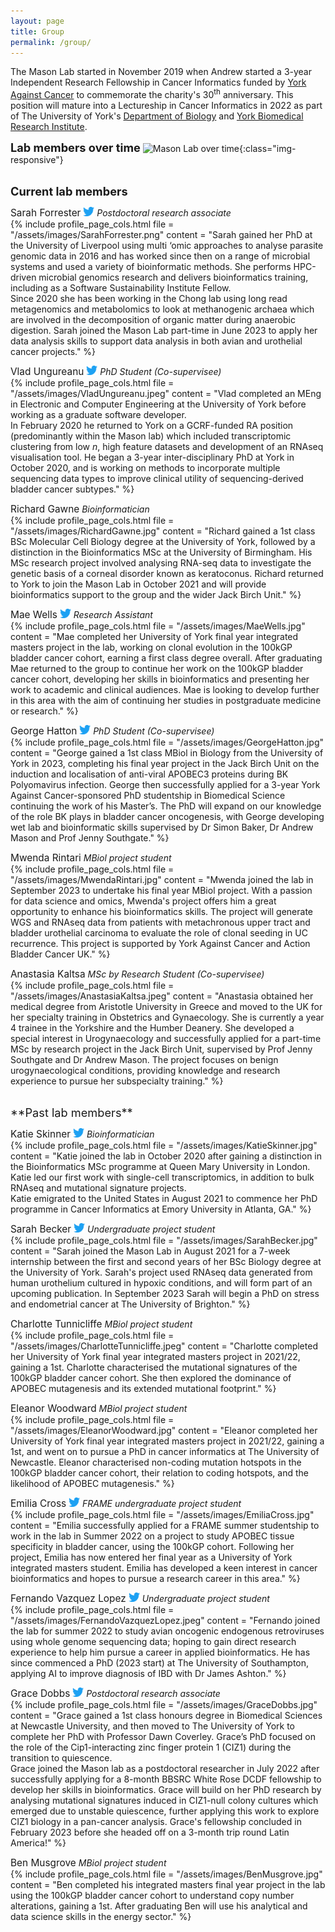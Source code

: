 ```yaml
---
layout: page
title: Group
permalink: /group/
---
```

The Mason Lab started in November 2019 when Andrew started a 3-year Independent Research Fellowship in Cancer Informatics funded by [York Against Cancer](https://www.yorkagainstcancer.org.uk/) to commemorate the charity's 30<sup>th</sup> anniversary. This position will mature into a Lectureship in Cancer Informatics in 2022 as part of The University of York's [Department of Biology](https://www.york.ac.uk/biology/) and [York Biomedical Research Institute](https://www.york.ac.uk/biomedical-research-institute/).

<span style="font-size:1.3em;">**Lab members over time**</span>
![Mason Lab over time](/assets/images/lab_gantt.jpg){:class="img-responsive"}
<br/><br/>

<span style="font-size:1.3em;">**Current lab members**</span><br/>

<span style="font-size:1.1em;">Sarah Forrester</span> [<img src="/assets/images/Twitter-Logo.jpg" width="18">](https://twitter.com/sarahf2505) *Postdoctoral research associate*<br/>
{% include profile_page_cols.html 
	file = "/assets/images/SarahForrester.png"
	content = "Sarah gained her PhD at the University of Liverpool using multi ‘omic approaches to analyse parasite genomic data in 2016 and has worked since then on a range of microbial systems and used a variety of bioinformatic methods. She performs HPC-driven microbial genomics research and delivers bioinformatics training, including as a Software Sustainability Institute Fellow.<br/>Since 2020 she has been working in the Chong lab using long read metagenomics and metabolomics to look at methanogenic archaea which are involved in the decomposition of organic matter during anaerobic digestion. Sarah joined the Mason Lab part-time in June 2023 to apply her data analysis skills to support data analysis in both avian and urothelial cancer projects."
%}

<span style="font-size:1.1em;">Vlad Ungureanu</span> [<img src="/assets/images/Twitter-Logo.jpg" width="18">](https://twitter.com/vladUngu) *PhD Student (Co-supervisee)*<br/>
{% include profile_page_cols.html 
	file = "/assets/images/VladUngureanu.jpeg"
	content = "Vlad completed an MEng in Electronic and Computer Engineering at the University of York before working as a graduate software developer.<br/>In February 2020 he returned to York on a GCRF-funded RA position (predominantly within the Mason lab) which included transcriptomic clustering from low <i>n</i>, high feature datasets and development of an RNAseq visualisation tool. He began a 3-year inter-disciplinary PhD at York in October 2020, and is working on methods to incorporate multiple sequencing data types to improve clinical utility of sequencing-derived bladder cancer subtypes."
%}

<span style="font-size:1.1em;">Richard Gawne</span> *Bioinformatician*<br/>
{% include profile_page_cols.html 
	file = "/assets/images/RichardGawne.jpg"
	content = "Richard gained a 1st class BSc Molecular Cell Biology degree at the University of York, followed by a distinction in the Bioinformatics MSc at the University of Birmingham. His MSc research project involved analysing RNA-seq data to investigate the genetic basis of a corneal disorder known as keratoconus. Richard returned to York to join the Mason Lab in October 2021 and will provide bioinformatics support to the group and the wider Jack Birch Unit."
%}

<span style="font-size:1.1em;">Mae Wells</span> [<img src="/assets/images/Twitter-Logo.jpg" width="18">](https://twitter.com/Maee_elisa) *Research Assistant*<br/>
{% include profile_page_cols.html 
	file = "/assets/images/MaeWells.jpg"
	content = "Mae completed her University of York final year integrated masters project in the lab, working on clonal evolution in the 100kGP bladder cancer cohort, earning a first class degree overall. After graduating Mae returned to the group to continue her work on the 100kGP bladder cancer cohort, developing her skills in bioinformatics and presenting her work to academic and clinical audiences. Mae is looking to develop further in this area with the aim of continuing her studies in postgraduate medicine or research."
%}

<span style="font-size:1.1em;">George Hatton</span> [<img src="/assets/images/Twitter-Logo.jpg" width="18">](https://twitter.com/Hatton972) *PhD Student (Co-supervisee)*<br/>
{% include profile_page_cols.html 
	file = "/assets/images/GeorgeHatton.jpg"
	content = "George gained a 1st class MBiol in Biology from the University of York in 2023, completing his final year project in the Jack Birch Unit on the induction and localisation of anti-viral APOBEC3 proteins during BK Polyomavirus infection. George then successfully applied for a 3-year York Against Cancer-sponsored PhD studentship in Biomedical Science continuing the work of his Master’s. The PhD will expand on our knowledge of the role BK plays in bladder cancer oncogenesis, with George developing wet lab and bioinformatic skills supervised by Dr Simon Baker, Dr Andrew Mason and Prof Jenny Southgate."
%}

<span style="font-size:1.1em;">Mwenda Rintari</span> *MBiol project student*<br/>
{% include profile_page_cols.html 
	file = "/assets/images/MwendaRintari.jpg"
	content = "Mwenda joined the lab in September 2023 to undertake his final year MBiol project. With a passion for data science and omics, Mwenda's project offers him a great opportunity to enhance his bioinformatics skills. The project will generate WGS and RNAseq data from patients with metachronous upper tract and bladder urothelial carcinoma to evaluate the role of clonal seeding in UC recurrence. This project is supported by York Against Cancer and Action Bladder Cancer UK."
%}

<span style="font-size:1.1em;">Anastasia Kaltsa</span> *MSc by Research Student (Co-supervisee)*<br/>
{% include profile_page_cols.html 
	file = "/assets/images/AnastasiaKaltsa.jpeg"
	content = "Anastasia obtained her medical degree from Aristotle University in Greece and moved to the UK for her specialty training in Obstetrics and Gynaecology. She is currently a year 4 trainee in the Yorkshire and the Humber Deanery. She developed a special interest in Urogynaecology and successfully applied for a part-time MSc by research project in the Jack Birch Unit, supervised by Prof Jenny Southgate and Dr Andrew Mason. The project focuses on benign urogynaecological conditions, providing knowledge and research experience to pursue her subspecialty training."
%}

<br/>
<span style="font-size:1.3em;">**Past lab members**</span><br/>

<span style="font-size:1.1em;">Katie Skinner</span> [<img src="/assets/images/Twitter-Logo.jpg" width="18">](https://twitter.com/Katie_Skinner_) *Bioinformatician*<br/>
{% include profile_page_cols.html 
	file = "/assets/images/KatieSkinner.jpg"
	content = "Katie joined the lab in October 2020 after gaining a distinction in the Bioinformatics MSc programme at Queen Mary University in London. Katie led our first work with single-cell transcriptomics, in addition to bulk RNAseq and mutational signature projects. <br/>Katie emigrated to the United States in August 2021 to commence her PhD programme in Cancer Informatics at Emory University in Atlanta, GA."
%}

<span style="font-size:1.1em;">Sarah Becker</span> [<img src="/assets/images/Twitter-Logo.jpg" width="18">](https://twitter.com/Sarah_M_Becker) *Undergraduate project student*<br/>
{% include profile_page_cols.html 
	file = "/assets/images/SarahBecker.jpg"
	content = "Sarah joined the Mason Lab in August 2021 for a 7-week internship between the first and second years of her BSc Biology degree at the University of York. Sarah's project used RNAseq data generated from human urothelium cultured in hypoxic conditions, and will form part of an upcoming publication. In September 2023 Sarah will begin a PhD on stress and endometrial cancer at The University of Brighton."
%}

<span style="font-size:1.1em;">Charlotte Tunnicliffe</span> *MBiol project student*<br/>
{% include profile_page_cols.html 
	file = "/assets/images/CharlotteTunnicliffe.jpeg"
	content = "Charlotte completed her University of York final year integrated masters project in 2021/22, gaining a 1st. Charlotte characterised the mutational signatures of the 100kGP bladder cancer cohort. She then explored the dominance of APOBEC mutagenesis and its extended mutational footprint."
%}

<span style="font-size:1.1em;">Eleanor Woodward</span> *MBiol project student*<br/>
{% include profile_page_cols.html 
	file = "/assets/images/EleanorWoodward.jpg"
	content = "Eleanor completed her University of York final year integrated masters project in 2021/22, gaining a 1st, and went on to pursue a PhD in cancer informatics at The University of Newcastle. Eleanor characterised non-coding mutation hotspots in the 100kGP bladder cancer cohort, their relation to coding hotspots, and the likelihood of APOBEC mutagenesis."
%}

<span style="font-size:1.1em;">Emilia Cross</span> [<img src="/assets/images/Twitter-Logo.jpg" width="18">](https://twitter.com/emiliacrossxx) *FRAME undergraduate project student*<br/>
{% include profile_page_cols.html 
	file = "/assets/images/EmiliaCross.jpg"
	content = "Emilia successfully applied for a FRAME summer studentship to work in the lab in Summer 2022 on a project to study APOBEC tissue specificity in bladder cancer, using the 100kGP cohort. Following her project, Emilia has now entered her final year as a University of York integrated masters student. Emilia has developed a keen interest in cancer bioinformatics and hopes to pursue a research career in this area."
%}

<span style="font-size:1.1em;">Fernando Vazquez Lopez</span> [<img src="/assets/images/Twitter-Logo.jpg" width="18">](https://twitter.com/fernando_vaz_) *Undergraduate project student*<br/>
{% include profile_page_cols.html 
	file = "/assets/images/FernandoVazquezLopez.jpeg"
	content = "Fernando joined the lab for summer 2022 to study avian oncogenic endogenous retroviruses using whole genome sequencing data; hoping to gain direct research experience to help him pursue a career in applied bioinformatics. He has since commenced a PhD (2023 start) at The University of Southampton, applying AI to improve diagnosis of IBD with Dr James Ashton."
%}

<span style="font-size:1.1em;">Grace Dobbs</span> [<img src="/assets/images/Twitter-Logo.jpg" width="18">](https://twitter.com/grace_dobbs) *Postdoctoral research associate*<br/>
{% include profile_page_cols.html 
	file = "/assets/images/GraceDobbs.jpg"
	content = "Grace gained a 1st class honours degree in Biomedical Sciences at Newcastle University, and then moved to The University of York to complete her PhD with Professor Dawn Coverley. Grace’s PhD focused on the role of the Cip1-interacting zinc finger protein 1 (CIZ1) during the transition to quiescence.<br/>Grace joined the Mason lab as a postdoctoral researcher in July 2022 after successfully applying for a 8-month BBSRC White Rose DCDF fellowship to develop her skills in bioinformatics. Grace will build on her PhD research by analysing mutational signatures induced in CIZ1-null colony cultures which emerged due to unstable quiescence, further applying this work to explore CIZ1 biology in a pan-cancer analysis. Grace's fellowship concluded in February 2023 before she headed off on a 3-month trip round Latin America!"
%}

<span style="font-size:1.1em;">Ben Musgrove</span> *MBiol project student*<br/>
{% include profile_page_cols.html 
	file = "/assets/images/BenMusgrove.jpg"
	content = "Ben completed his integrated masters final year project in the lab using the 100kGP bladder cancer cohort to understand copy number alterations, gaining a 1st. After graduating Ben will use his analytical and data science skills in the energy sector."
%}